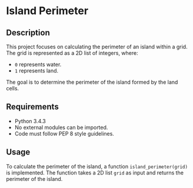 # Island Perimeter

## Description
This project focuses on calculating the perimeter of an island within a grid. The grid is represented as a 2D list of integers, where:
- `0` represents water.
- `1` represents land.

The goal is to determine the perimeter of the island formed by the land cells.

## Requirements
- Python 3.4.3
- No external modules can be imported.
- Code must follow PEP 8 style guidelines.

## Usage
To calculate the perimeter of the island, a function `island_perimeter(grid)` is implemented. The function takes a 2D list `grid` as input and returns the perimeter of the island.

